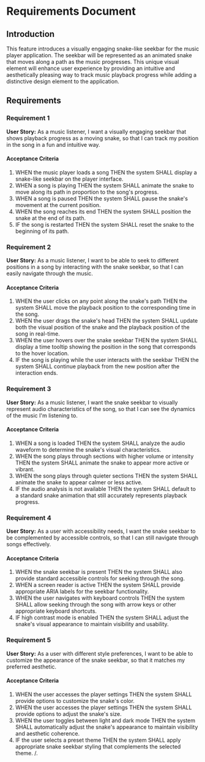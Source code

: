 # Requirements Document

## Introduction

This feature introduces a visually engaging snake-like seekbar for the music player application. The seekbar will be represented as an animated snake that moves along a path as the music progresses. This unique visual element will enhance user experience by providing an intuitive and aesthetically pleasing way to track music playback progress while adding a distinctive design element to the application.

## Requirements

### Requirement 1

**User Story:** As a music listener, I want a visually engaging seekbar that shows playback progress as a moving snake, so that I can track my position in the song in a fun and intuitive way.

#### Acceptance Criteria

1. WHEN the music player loads a song THEN the system SHALL display a snake-like seekbar on the player interface.
2. WHEN a song is playing THEN the system SHALL animate the snake to move along its path in proportion to the song's progress.
3. WHEN a song is paused THEN the system SHALL pause the snake's movement at the current position.
4. WHEN the song reaches its end THEN the system SHALL position the snake at the end of its path.
5. IF the song is restarted THEN the system SHALL reset the snake to the beginning of its path.

### Requirement 2

**User Story:** As a music listener, I want to be able to seek to different positions in a song by interacting with the snake seekbar, so that I can easily navigate through the music.

#### Acceptance Criteria

1. WHEN the user clicks on any point along the snake's path THEN the system SHALL move the playback position to the corresponding time in the song.
2. WHEN the user drags the snake's head THEN the system SHALL update both the visual position of the snake and the playback position of the song in real-time.
3. WHEN the user hovers over the snake seekbar THEN the system SHALL display a time tooltip showing the position in the song that corresponds to the hover location.
4. IF the song is playing while the user interacts with the seekbar THEN the system SHALL continue playback from the new position after the interaction ends.

### Requirement 3

**User Story:** As a music listener, I want the snake seekbar to visually represent audio characteristics of the song, so that I can see the dynamics of the music I'm listening to.

#### Acceptance Criteria

1. WHEN a song is loaded THEN the system SHALL analyze the audio waveform to determine the snake's visual characteristics.
2. WHEN the song plays through sections with higher volume or intensity THEN the system SHALL animate the snake to appear more active or vibrant.
3. WHEN the song plays through quieter sections THEN the system SHALL animate the snake to appear calmer or less active.
4. IF the audio analysis is not available THEN the system SHALL default to a standard snake animation that still accurately represents playback progress.

### Requirement 4

**User Story:** As a user with accessibility needs, I want the snake seekbar to be complemented by accessible controls, so that I can still navigate through songs effectively.

#### Acceptance Criteria

1. WHEN the snake seekbar is present THEN the system SHALL also provide standard accessible controls for seeking through the song.
2. WHEN a screen reader is active THEN the system SHALL provide appropriate ARIA labels for the seekbar functionality.
3. WHEN the user navigates with keyboard controls THEN the system SHALL allow seeking through the song with arrow keys or other appropriate keyboard shortcuts.
4. IF high contrast mode is enabled THEN the system SHALL adjust the snake's visual appearance to maintain visibility and usability.

### Requirement 5

**User Story:** As a user with different style preferences, I want to be able to customize the appearance of the snake seekbar, so that it matches my preferred aesthetic.

#### Acceptance Criteria

1. WHEN the user accesses the player settings THEN the system SHALL provide options to customize the snake's color.
2. WHEN the user accesses the player settings THEN the system SHALL provide options to adjust the snake's size.
3. WHEN the user toggles between light and dark mode THEN the system SHALL automatically adjust the snake's appearance to maintain visibility and aesthetic coherence.
4. IF the user selects a preset theme THEN the system SHALL apply appropriate snake seekbar styling that complements the selected theme.
   /.
